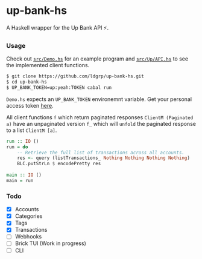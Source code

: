 up-bank-hs
==============

A Haskell wrapper for the Up Bank API ⚡.

### Usage

Check out [`src/Demo.hs`](src/Demo.hs) for an example program and [`src/Up/API.hs`](src/Up/API.hs) to see
the implemented client functions.

```bash
$ git clone https://github.com/ldgrp/up-bank-hs.git
$ cd up-bank-hs
$ UP_BANK_TOKEN=up:yeah:TOKEN cabal run
```

`Demo.hs` expects an `UP_BANK_TOKEN` environemnt variable. Get your personal
access token [here](https://api.up.com.au/getting_started).

All client functions `f` which return paginated responses `ClientM (Paginated a)` 
have an unpaginated version `f_` which will `unfold` the paginated response to a 
list `ClientM [a]`.

```Haskell
run :: IO ()
run = do
    -- Retrieve the full list of transactions across all accounts.
    res <- query (listTransactions_ Nothing Nothing Nothing Nothing)
    BLC.putStrLn $ encodePretty res
      
main :: IO ()
main = run
```

### Todo
- [x] Accounts
- [x] Categories
- [x] Tags
- [x] Transactions
- [ ] Webhooks
- [ ] Brick TUI (Work in progress)
- [ ] CLI
